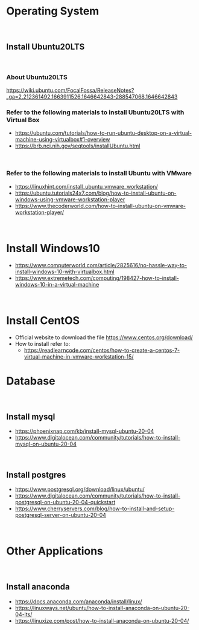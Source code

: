 # Operating System
<br>

## Install Ubuntu20LTS 
<br>

### About Ubuntu20LTS
https://wiki.ubuntu.com/FocalFossa/ReleaseNotes?_ga=2.212361492.1663911526.1646642843-288547068.1646642843
<br>

### Refer to the following materials to install Ubuntu20LTS with Virtual Box
* https://ubuntu.com/tutorials/how-to-run-ubuntu-desktop-on-a-virtual-machine-using-virtualbox#1-overview  
* https://brb.nci.nih.gov/seqtools/installUbuntu.html  
<br>

### Refer to the following materials to install Ubuntu with VMware 
* https://linuxhint.com/install_ubuntu_vmware_workstation/ 
* https://ubuntu.tutorials24x7.com/blog/how-to-install-ubuntu-on-windows-using-vmware-workstation-player
* https://www.thecoderworld.com/how-to-install-ubuntu-on-vmware-workstation-player/
<br>

# Install Windows10
* https://www.computerworld.com/article/2825616/no-hassle-way-to-install-windows-10-with-virtualbox.html
* https://www.extremetech.com/computing/198427-how-to-install-windows-10-in-a-virtual-machine
<br>

# Install CentOS
* Official website to download the file https://www.centos.org/download/  
* How to install refer to:
  - https://readlearncode.com/centos/how-to-create-a-centos-7-virtual-machine-in-vmware-workstation-15/

# Database
<br>

## Install mysql
* https://phoenixnap.com/kb/install-mysql-ubuntu-20-04
* https://www.digitalocean.com/community/tutorials/how-to-install-mysql-on-ubuntu-20-04
<br>

## Install postgres
* https://www.postgresql.org/download/linux/ubuntu/
* https://www.digitalocean.com/community/tutorials/how-to-install-postgresql-on-ubuntu-20-04-quickstart
* https://www.cherryservers.com/blog/how-to-install-and-setup-postgresql-server-on-ubuntu-20-04
<br>

# Other Applications
<br>

## Install anaconda
* https://docs.anaconda.com/anaconda/install/linux/
* https://linuxways.net/ubuntu/how-to-install-anaconda-on-ubuntu-20-04-lts/
* https://linuxize.com/post/how-to-install-anaconda-on-ubuntu-20-04/
<br>





